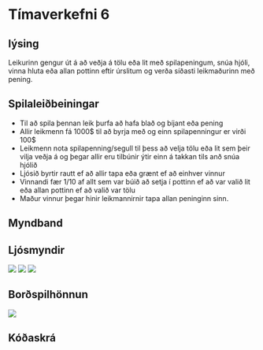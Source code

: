# Tímaverkefni 6

## lýsing
Leikurinn gengur út á að veðja á tölu eða lit með spilapeningum, snúa hjóli, vinna hluta eða allan pottinn eftir úrslitum og verða síðasti leikmaðurinn með pening.

## Spilaleiðbeiningar
- Til að spila þennan leik þurfa að hafa blað og bíjant eða pening
- Allir leikmenn fá 1000$ til að byrja með og einn spilapenningur er virði 100$
- Leikmenn nota spilapenning/segull til þess að velja tölu eða lit sem þeir vilja veðja á
og þegar allir eru tilbúnir ýtir einn á takkan tils anð snúa hjólið
- Ljósið byrtir rautt ef að allir tapa eða grænt ef að einhver vinnur
- Vinnandi fær 1/10 af allt sem var búið að setja í pottinn ef að var valið lit eða allan pottinn ef að valið var tölu
- Maður vinnur þegar hinir leikmannirnir tapa allan peninginn sinn.

## Myndband

## Ljósmyndir
![](https://github.com/MistaSquad/H24_Rouletta/blob/main/IMG_1407.jpg)
![](https://github.com/MistaSquad/H24_Rouletta/blob/main/IMG_1411.jpg)
![](https://github.com/MistaSquad/H24_Rouletta/blob/main/IMG_1412.jpg)

## Borðspilhönnun
![](https://github.com/MistaSquad/VESKM1/blob/main/bordspil_lok_V24.svg)

## Kóðaskrá
